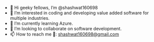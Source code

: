 - 👋 Hi geeky fellows, I’m @shashwat160698
- 👀 I’m interested in coding and developing value added software for multiple industries.
- 🌱 I’m currently learning Azure.
- 💞️ I’m looking to collaborate on software development.
- 📫 How to reach me 📧: shashwat160698@gmail.com

<!---
shashwat160698/shashwat160698 is a ✨ special ✨ repository because its `README.md` (this file) appears on your GitHub profile.
You can click the Preview link to take a look at your changes.
--->
